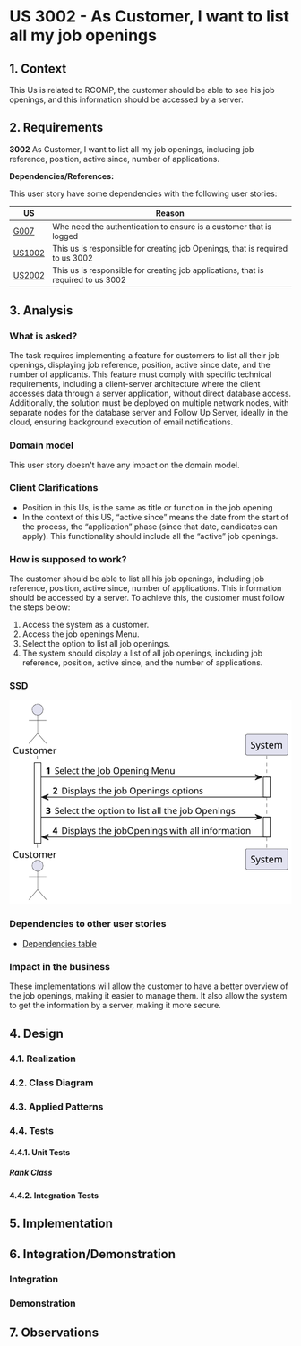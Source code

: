 # US 3002 - As Customer, I want to list all my job openings

## 1. Context

This Us is related to RCOMP, the customer should be able to see his job openings, and this information should be accessed by a server.

## 2. Requirements

**3002** As Customer, I want to list all my job openings, including job reference, position, active since, number of applications.

**Dependencies/References:**<a id="dependencias"></a>

This user story have some dependencies with the following user stories:


| US                                       | Reason                                                                            |
|------------------------------------------|-----------------------------------------------------------------------------------|
| [G007](../../SprintB/g007/readme.md)     | Whe need the authentication to ensure is a customer that is logged                |
| [US1002](../../SprintB/us1002/readme.md) | This us is responsible for creating job Openings, that is required to us 3002     |
| [US2002](../../SprintB/us2002/readme.md) | This us is responsible for creating job applications, that is required to us 3002 |

## 3. Analysis

### What is asked?
The task requires implementing a feature for customers to list all their job openings, displaying job reference, position, active since date, and the number of applicants. This feature must comply with specific technical requirements, including a client-server architecture where the client accesses data through a server application, without direct database access. Additionally, the solution must be deployed on multiple network nodes, with separate nodes for the database server and Follow Up Server, ideally in the cloud, ensuring background execution of email notifications.


### Domain model

This user story doesn't have any impact on the domain model.



### Client Clarifications
- Position in this Us, is the same as title or function in the job opening
- In the context of this US, “active since” means the date from the start of the process, the “application” phase (since that date, candidates can apply). This functionality should include all the “active” job openings.


### How is supposed to work?

The customer should be able to list all his job openings, including job reference, position, active since, number of applications. This information should be accessed by a server.
To achieve this, the customer must follow the steps below:
1. Access the system as a customer.
2. Access the job openings Menu.
3. Select the option to list all job openings.
4. The system should display a list of all job openings, including job reference, position, active since, and the number of applications.

### SSD
![s](SSD//ssd.svg)

### Dependencies to other user stories
- [Dependencies table](#dependencias)

### Impact in the business

These implementations will allow the customer to have a better overview of the job openings, making it easier to manage them. It also allow the system to get the information by a server, making it more secure. 



## 4. Design


### 4.1. Realization


### 4.2. Class Diagram

### 4.3. Applied Patterns
### 4.4. Tests

#### 4.4.1. Unit Tests

##### Rank Class


#### 4.4.2. Integration Tests



## 5. Implementation






## 6. Integration/Demonstration

### Integration


### Demonstration



## 7. Observations


